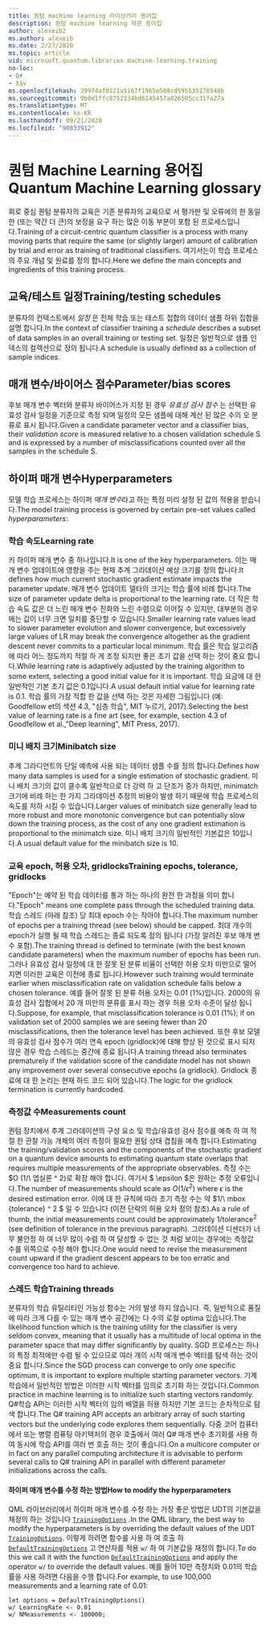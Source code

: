 ```yaml
---
title: 퀀텀 machine learning 라이브러리 용어집
description: 퀀텀 machine learning 약관 용어집
author: alexeib2
ms.author: alexeib
ms.date: 2/27/2020
ms.topic: article
uid: microsoft.quantum.libraries.machine-learning.training
no-loc:
- Q#
- $$v
ms.openlocfilehash: 39974af0121a5167f1965e508cd595535178548b
ms.sourcegitcommit: 9b0d1ffc8752334bd6145457a826505cc31fa27a
ms.translationtype: MT
ms.contentlocale: ko-KR
ms.lasthandoff: 09/21/2020
ms.locfileid: "90833912"
---
```

# <a name="quantum-machine-learning-glossary"></a><span data-ttu-id="06af3-103">퀀텀 Machine Learning 용어집</span><span class="sxs-lookup"><span data-stu-id="06af3-103">Quantum Machine Learning glossary</span></span>

<span data-ttu-id="06af3-104">회로 중심 퀀텀 분류자의 교육은 기존 분류자의 교육으로 서 평가판 및 오류에의 한 동일한 (또는 약간 더 큰)의 보정을 요구 하는 많은 이동 부분이 포함 된 프로세스입니다.</span><span class="sxs-lookup"><span data-stu-id="06af3-104">Training of a circuit-centric quantum classifier is a process with many moving parts that require the same (or slightly larger) amount of calibration by trial and error as training of traditional classifiers.</span></span> <span data-ttu-id="06af3-105">여기서는이 학습 프로세스의 주요 개념 및 원료를 정의 합니다.</span><span class="sxs-lookup"><span data-stu-id="06af3-105">Here we define the main concepts and ingredients of this training process.</span></span>

## <a name="trainingtesting-schedules"></a><span data-ttu-id="06af3-106">교육/테스트 일정</span><span class="sxs-lookup"><span data-stu-id="06af3-106">Training/testing schedules</span></span>

<span data-ttu-id="06af3-107">분류자의 컨텍스트에서 *일정* 은 전체 학습 또는 테스트 집합의 데이터 샘플 하위 집합을 설명 합니다.</span><span class="sxs-lookup"><span data-stu-id="06af3-107">In the context of classifier training a *schedule* describes a subset of data samples in an overall training or testing set.</span></span> <span data-ttu-id="06af3-108">일정은 일반적으로 샘플 인덱스의 컬렉션으로 정의 됩니다.</span><span class="sxs-lookup"><span data-stu-id="06af3-108">A schedule is usually defined as a collection of sample indices.</span></span>

## <a name="parameterbias-scores"></a><span data-ttu-id="06af3-109">매개 변수/바이어스 점수</span><span class="sxs-lookup"><span data-stu-id="06af3-109">Parameter/bias scores</span></span>

<span data-ttu-id="06af3-110">후보 매개 변수 벡터와 분류자 바이어스가 지정 된 경우 *유효성 검사 점수* 는 선택한 유효성 검사 일정을 기준으로 측정 되며 일정의 모든 샘플에 대해 계산 된 많은 수의 오 분류로 표시 됩니다.</span><span class="sxs-lookup"><span data-stu-id="06af3-110">Given a candidate parameter vector and a classifier bias, their *validation score* is measured relative to a chosen validation schedule S and is expressed by a number of misclassifications counted over all the samples in the schedule S.</span></span>

## <a name="hyperparameters"></a><span data-ttu-id="06af3-111">하이퍼 매개 변수</span><span class="sxs-lookup"><span data-stu-id="06af3-111">Hyperparameters</span></span>

<span data-ttu-id="06af3-112">모델 학습 프로세스는 하이퍼 *매개 변수*라고 하는 특정 미리 설정 된 값의 적용을 받습니다.</span><span class="sxs-lookup"><span data-stu-id="06af3-112">The model training process is governed by certain pre-set values called *hyperparameters*:</span></span>

### <a name="learning-rate"></a><span data-ttu-id="06af3-113">학습 속도</span><span class="sxs-lookup"><span data-stu-id="06af3-113">Learning rate</span></span>

<span data-ttu-id="06af3-114">키 하이퍼 매개 변수 중 하나입니다.</span><span class="sxs-lookup"><span data-stu-id="06af3-114">It is one of the key hyperparameters.</span></span> <span data-ttu-id="06af3-115">이는 매개 변수 업데이트에 영향을 주는 현재 추계 그라데이션 예상 크기를 정의 합니다.</span><span class="sxs-lookup"><span data-stu-id="06af3-115">It defines how much current stochastic gradient estimate impacts the parameter update.</span></span> <span data-ttu-id="06af3-116">매개 변수 업데이트 델타의 크기는 학습 률에 비례 합니다.</span><span class="sxs-lookup"><span data-stu-id="06af3-116">The size of parameter update delta is proportional to the learning rate.</span></span> <span data-ttu-id="06af3-117">더 작은 학습 속도 값은 더 느린 매개 변수 진화와 느린 수렴으로 이어질 수 있지만, 대부분의 경우에는 값이 너무 크면 일치를 중단할 수 있습니다.</span><span class="sxs-lookup"><span data-stu-id="06af3-117">Smaller learning rate values lead to slower parameter evolution and slower convergence, but excessively large values of LR may break the convergence altogether as the gradient descent never commits to a particular local minimum.</span></span> <span data-ttu-id="06af3-118">학습 률은 학습 알고리즘에 따라 어느 정도까지 적절 하 게 조정 되지만 좋은 초기 값을 선택 하는 것이 중요 합니다.</span><span class="sxs-lookup"><span data-stu-id="06af3-118">While learning rate is adaptively adjusted by the training algorithm to some extent, selecting a good initial value for it is important.</span></span> <span data-ttu-id="06af3-119">학습 요금에 대 한 일반적인 기본 초기 값은 0.1입니다.</span><span class="sxs-lookup"><span data-stu-id="06af3-119">A usual default initial value for learning rate is 0.1.</span></span> <span data-ttu-id="06af3-120">학습 률의 가장 적합 한 값을 선택 하는 것은 자세한 그림입니다 (예: Goodfellow et의 섹션 4.3, "심층 학습", MIT 누르기, 2017).</span><span class="sxs-lookup"><span data-stu-id="06af3-120">Selecting the best value of learning rate is a fine art (see, for example, section 4.3 of Goodfellow et al.,"Deep learning", MIT Press, 2017).</span></span>

### <a name="minibatch-size"></a><span data-ttu-id="06af3-121">미니 배치 크기</span><span class="sxs-lookup"><span data-stu-id="06af3-121">Minibatch size</span></span>

<span data-ttu-id="06af3-122">추계 그라디언트의 단일 예측에 사용 되는 데이터 샘플 수를 정의 합니다.</span><span class="sxs-lookup"><span data-stu-id="06af3-122">Defines how many data samples is used for a single estimation of stochastic gradient.</span></span> <span data-ttu-id="06af3-123">미니 배치 크기의 값이 클수록 일반적으로 더 강력 하 고 단조가 증가 하지만, minimatch 크기에 비례 하는 한 가지 그라데이션 추정의 비용이 발생 하기 때문에 학습 프로세스의 속도를 저하 시킬 수 있습니다.</span><span class="sxs-lookup"><span data-stu-id="06af3-123">Larger values of minibatch size generally lead to more robust and more monotonic convergence but can potentially slow down the training process, as the cost of any one gradient estimation is proportional to the minimatch size.</span></span> <span data-ttu-id="06af3-124">미니 배치 크기의 일반적인 기본값은 10입니다.</span><span class="sxs-lookup"><span data-stu-id="06af3-124">A usual default value for the minibatch size is 10.</span></span>

### <a name="training-epochs-tolerance-gridlocks"></a><span data-ttu-id="06af3-125">교육 epoch, 허용 오차, gridlocks</span><span class="sxs-lookup"><span data-stu-id="06af3-125">Training epochs, tolerance, gridlocks</span></span>

<span data-ttu-id="06af3-126">"Epoch"는 예약 된 학습 데이터를 통과 하는 하나의 완전 한 과정을 의미 합니다.</span><span class="sxs-lookup"><span data-stu-id="06af3-126">"Epoch" means one complete pass through the scheduled training data.</span></span>
<span data-ttu-id="06af3-127">학습 스레드 (아래 참조) 당 최대 epoch 수는 작아야 합니다.</span><span class="sxs-lookup"><span data-stu-id="06af3-127">The maximum number of epochs per a training thread (see below) should be capped.</span></span> <span data-ttu-id="06af3-128">최대 개수의 epoch가 실행 될 때 학습 스레드는 종료 되도록 정의 됩니다 (가장 알려진 후보 매개 변수 포함).</span><span class="sxs-lookup"><span data-stu-id="06af3-128">The training thread is defined to terminate (with the best known candidate parameters) when the maximum number of epochs has been run.</span></span> <span data-ttu-id="06af3-129">그러나 유효성 검사 일정에 대 한 잘못 된 분류 비율이 선택한 허용 오차 미만으로 떨어지면 이러한 교육은 이전에 종료 됩니다.</span><span class="sxs-lookup"><span data-stu-id="06af3-129">However such training would terminate earlier when misclassification rate on validation schedule falls below a chosen tolerance.</span></span> <span data-ttu-id="06af3-130">예를 들어 잘못 된 분류 허용 오차는 0.01 (1%)입니다. 2000의 유효성 검사 집합에서 20 개 미만의 분류를 표시 하는 경우 허용 오차 수준이 달성 됩니다.</span><span class="sxs-lookup"><span data-stu-id="06af3-130">Suppose, for example, that misclassification tolerance is 0.01 (1%); if on validation set of 2000 samples we are seeing fewer than 20 misclassifications, then the tolerance level has been achieved.</span></span> <span data-ttu-id="06af3-131">또한 후보 모델의 유효성 검사 점수가 여러 연속 epoch (gridlock)에 대해 향상 된 것으로 표시 되지 않은 경우 학습 스레드는 중간에 종료 됩니다.</span><span class="sxs-lookup"><span data-stu-id="06af3-131">A training thread also terminates prematurely if the validation score of the candidate model has not shown any improvement over several consecutive epochs (a gridlock).</span></span> <span data-ttu-id="06af3-132">Gridlock 종료에 대 한 논리는 현재 하드 코드 되어 있습니다.</span><span class="sxs-lookup"><span data-stu-id="06af3-132">The logic for the gridlock termination is currently hardcoded.</span></span>

### <a name="measurements-count"></a><span data-ttu-id="06af3-133">측정값 수</span><span class="sxs-lookup"><span data-stu-id="06af3-133">Measurements count</span></span>

<span data-ttu-id="06af3-134">퀀텀 장치에서 추계 그라데이션의 구성 요소 및 학습/유효성 검사 점수를 예측 하 여 적절 한 관찰 가능 개체의 여러 측정이 필요한 퀀텀 상태 겹침을 예측 합니다.</span><span class="sxs-lookup"><span data-stu-id="06af3-134">Estimating the training/validation scores and the components of the stochastic gradient on a quantum device amounts to estimating quantum state overlaps that requires multiple measurements of the appropriate observables.</span></span> <span data-ttu-id="06af3-135">측정 수는 $O (1/\ 엡실론 ^ 2)로 확장 해야 합니다. 여기서 $ \epsilon $은 원하는 추정 오류입니다.</span><span class="sxs-lookup"><span data-stu-id="06af3-135">The number of measurements should scale as $O(1/\epsilon^2)$ where $\epsilon$ is the desired estimation error.</span></span>
<span data-ttu-id="06af3-136">이에 대 한 규칙에 따라 초기 측정 수는 약 $1/\ mbox {tolerance} ^ 2 $ 일 수 있습니다 (이전 단락의 허용 오차 정의 참조).</span><span class="sxs-lookup"><span data-stu-id="06af3-136">As a rule of thumb, the initial measurements count could be approximately $1/\mbox{tolerance}^2$ (see definition of tolerance in the previous paragraph).</span></span> <span data-ttu-id="06af3-137">그라데이션 디센더가 너무 불안정 하 여 너무 많이 수렴 하 여 달성할 수 없는 것 처럼 보이는 경우에는 측정값 수를 위쪽으로 수정 해야 합니다.</span><span class="sxs-lookup"><span data-stu-id="06af3-137">One would need to revise the measurement count upward if the gradient descent appears to be too erratic and convergence too hard to achieve.</span></span>

### <a name="training-threads"></a><span data-ttu-id="06af3-138">스레드 학습</span><span class="sxs-lookup"><span data-stu-id="06af3-138">Training threads</span></span>

<span data-ttu-id="06af3-139">분류자의 학습 유틸리티인 가능성 함수는 거의 발생 하지 않습니다. 즉, 일반적으로 품질에 따라 크게 다를 수 있는 매개 변수 공간에는 다 수의 로컬 optima 있습니다.</span><span class="sxs-lookup"><span data-stu-id="06af3-139">The likelihood function which is the training utility for the classifier is very seldom convex, meaning that it usually has a multitude of local optima in the parameter space that may differ significantly by quality.</span></span> <span data-ttu-id="06af3-140">SGD 프로세스는 하나의 특정 최적에만 수렴 될 수 있으므로 여러 개의 시작 매개 변수 벡터를 탐색 하는 것이 중요 합니다.</span><span class="sxs-lookup"><span data-stu-id="06af3-140">Since the SGD process can converge to only one specific optimum, it is important to explore multiple starting parameter vectors.</span></span> <span data-ttu-id="06af3-141">기계 학습에서 일반적인 방법은 이러한 시작 벡터를 임의로 초기화 하는 것입니다.</span><span class="sxs-lookup"><span data-stu-id="06af3-141">Common practice in machine learning is to initialize such starting vectors randomly.</span></span> <span data-ttu-id="06af3-142">Q#학습 API는 이러한 시작 벡터의 임의 배열을 허용 하지만 기본 코드는 순차적으로 탐색 합니다.</span><span class="sxs-lookup"><span data-stu-id="06af3-142">The Q# training API accepts an arbitrary array of such starting vectors but the underlying code explores them sequentially.</span></span> <span data-ttu-id="06af3-143">다중 코어 컴퓨터에서 또는 병렬 컴퓨팅 아키텍처의 경우 호출에서 여러 Q# 매개 변수 초기화를 사용 하 여 동시에 학습 API를 여러 번 호출 하는 것이 좋습니다.</span><span class="sxs-lookup"><span data-stu-id="06af3-143">On a multicore computer or in fact on any parallel computing architecture it is advisable to perform several calls to Q# training API in parallel with different parameter initializations across the calls.</span></span>

#### <a name="how-to-modify-the-hyperparameters"></a><span data-ttu-id="06af3-144">하이퍼 매개 변수를 수정 하는 방법</span><span class="sxs-lookup"><span data-stu-id="06af3-144">How to modify the hyperparameters</span></span>

<span data-ttu-id="06af3-145">QML 라이브러리에서 하이퍼 매개 변수를 수정 하는 가장 좋은 방법은 UDT의 기본값을 재정의 하는 것입니다 [`TrainingOptions`](xref:microsoft.quantum.machinelearning.trainingoptions) .</span><span class="sxs-lookup"><span data-stu-id="06af3-145">In the QML library, the best way to modify the hyperparameters is by overriding the default values of the UDT [`TrainingOptions`](xref:microsoft.quantum.machinelearning.trainingoptions).</span></span> <span data-ttu-id="06af3-146">이렇게 하려면 함수를 사용 하 여 호출 하 [`DefaultTrainingOptions`](xref:microsoft.quantum.machinelearning.defaulttrainingoptions) 고 연산자를 적용 `w/` 하 여 기본값을 재정의 합니다.</span><span class="sxs-lookup"><span data-stu-id="06af3-146">To do this we call it with the function [`DefaultTrainingOptions`](xref:microsoft.quantum.machinelearning.defaulttrainingoptions) and apply the operator `w/` to override the default values.</span></span> <span data-ttu-id="06af3-147">예를 들어 10만 측정치와 0.01의 학습 률을 사용 하려면 다음을 수행 합니다.</span><span class="sxs-lookup"><span data-stu-id="06af3-147">For example, to use 100,000 measurements and a learning rate of 0.01:</span></span>
 ```qsharp
let options = DefaultTrainingOptions()
w/ LearningRate <- 0.01
w/ NMeasurements <- 100000;
 ```

